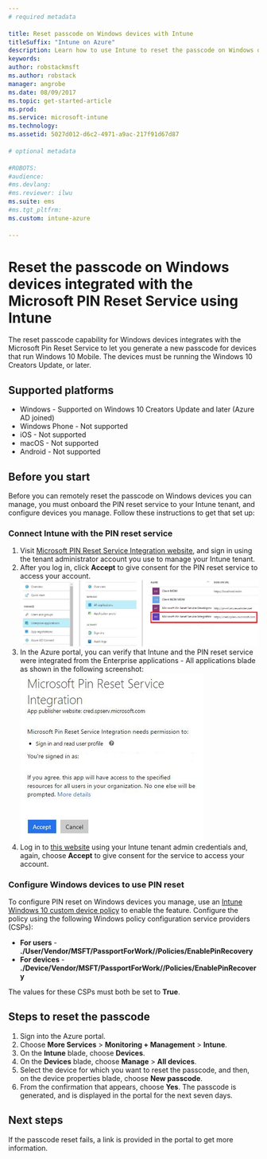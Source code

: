 ```yaml
---
# required metadata

title: Reset passcode on Windows devices with Intune 
titleSuffix: "Intune on Azure"
description: Learn how to use Intune to reset the passcode on Windows devices integrated with the Microsoft PIN Reset Service."
keywords:
author: robstackmsft
ms.author: robstack
manager: angrobe
ms.date: 08/09/2017
ms.topic: get-started-article
ms.prod:
ms.service: microsoft-intune
ms.technology:
ms.assetid: 5027d012-d6c2-4971-a9ac-217f91d67d87

# optional metadata

#ROBOTS:
#audience:
#ms.devlang:
#ms.reviewer: ilwu
ms.suite: ems
#ms.tgt_pltfrm:
ms.custom: intune-azure

---
```


# Reset the passcode on Windows devices integrated with the Microsoft PIN Reset Service using Intune

The reset passcode capability for Windows devices integrates with the Microsoft Pin Reset Service to let you generate a new passcode for devices that run Windows 10 Mobile. The devices must be running the Windows 10 Creators Update, or later.

## Supported platforms

- Windows - Supported on Windows 10 Creators Update and later (Azure AD joined)
- Windows Phone - Not supported
- iOS - Not supported
- macOS - Not supported
- Android - Not supported


## Before you start

Before you can remotely reset the passcode on Windows devices you can manage, you must onboard the PIN reset service to your Intune tenant, and configure devices you manage. Follow these instructions to get that set up:

### Connect Intune with the PIN reset service

1. Visit [Microsoft PIN Reset Service Integration website](https://login.windows.net/common/oauth2/authorize?response_type=code&client_id=b8456c59-1230-44c7-a4a2-99b085333e84&resource=https%3A%2F%2Fgraph.windows.net&redirect_uri=https%3A%2F%2Fcred.microsoft.com&state=e9191523-6c2f-4f1d-a4f9-c36f26f89df0&prompt=admin_consent), and sign in using the tenant administrator account you use to manage your Intune tenant.
2. After you log in, click **Accept** to give consent for the PIN reset service to access your account.<br>
![PIN reset service permissions page](./media/pin-reset-service-application.png)
3. In the Azure portal, you can verify that Intune and the PIN reset service were integrated from the Enterprise applications - All applications blade as shown in the following screenshot:<br>
![PIN reset service application in Azure](./media/pin-reset-service-home-screen.png)
4. Log in to [this website](https://login.windows.net/common/oauth2/authorize?response_type=code&client_id=9115dd05-fad5-4f9c-acc7-305d08b1b04e&resource=https%3A%2F%2Fcred.microsoft.com%2F&redirect_uri=ms-appx-web%3A%2F%2FMicrosoft.AAD.BrokerPlugin%2F9115dd05-fad5-4f9c-acc7-305d08b1b04e&state=6765f8c5-f4a7-4029-b667-46a6776ad611&prompt=admin_consent) using your Intune tenant admin credentials and, again, choose **Accept** to give consent for the service to access your account.

### Configure Windows devices to use PIN reset

To configure PIN reset on Windows devices you manage, use an [Intune Windows 10 custom device policy](custom-settings-windows-10.md) to enable the feature. Configure the policy using the following Windows policy configuration service providers (CSPs):


- **For users** - **./User/Vendor/MSFT/PassportForWork/<tenant ID>/Policies/EnablePinRecovery**
- **For devices** - **./Device/Vendor/MSFT/PassportForWork/<tenant ID>/Policies/EnablePinRecovery**

The values for these CSPs must both be set to **True**.

## Steps to reset the passcode

1. Sign into the Azure portal.
2. Choose **More Services** > **Monitoring + Management** > **Intune**.
3. On the **Intune** blade, choose **Devices**.
4. On the **Devices** blade, choose **Manage** > **All devices**.
5. Select the device for which you want to reset the passcode, and then, on the device properties blade, choose **New passcode**.
6. From the confirmation that appears, choose **Yes**. The passcode is generated, and is displayed in the portal for the next seven days.

## Next steps

If the passcode reset fails, a link is provided in the portal to get more information.


